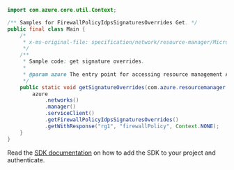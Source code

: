 ```java
import com.azure.core.util.Context;

/** Samples for FirewallPolicyIdpsSignaturesOverrides Get. */
public final class Main {
    /*
     * x-ms-original-file: specification/network/resource-manager/Microsoft.Network/stable/2021-05-01/examples/FirewallPolicySignatureOverridesGet.json
     */
    /**
     * Sample code: get signature overrides.
     *
     * @param azure The entry point for accessing resource management APIs in Azure.
     */
    public static void getSignatureOverrides(com.azure.resourcemanager.AzureResourceManager azure) {
        azure
            .networks()
            .manager()
            .serviceClient()
            .getFirewallPolicyIdpsSignaturesOverrides()
            .getWithResponse("rg1", "firewallPolicy", Context.NONE);
    }
}
```

Read the [SDK documentation](https://github.com/Azure/azure-sdk-for-java/blob/azure-resourcemanager_2.15.0/sdk/resourcemanager/azure-resourcemanager/README.md) on how to add the SDK to your project and authenticate.
